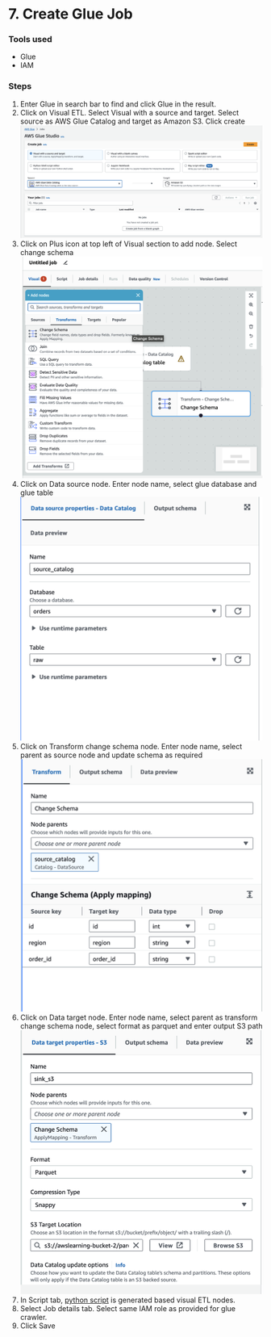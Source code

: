 <h1>7. Create Glue Job</h1>
<p><h3>Tools used</h3>
<ul>
<li>Glue</li>
<li>IAM</li>
</ul>
</p>

<p><h3>Steps</h3>
<ol>

  <li>Enter Glue in search bar to find and click Glue in the result.</li>
  <li>Click on Visual ETL. Select Visual with a source and target. Select source as AWS Glue Catalog and target as Amazon S3. Click create</li>
  <img src="https://github.com/MithileshSanam/AWS/blob/main/project_steps/7_Create_Glue_Job/images/7.1.png?raw=true alt="Create Glue Job">

  <li>Click on Plus icon at top left of Visual section to add node. Select change schema</li>
  <img src="https://github.com/MithileshSanam/AWS/blob/main/project_steps/7_Create_Glue_Job/images/7.2.png?raw=true alt="Create Glue Job">
  <li>Click on Data source node. Enter node name, select glue database and glue table</li>
  <img src="https://github.com/MithileshSanam/AWS/blob/main/project_steps/7_Create_Glue_Job/images/7.3.png?raw=true alt="Create Glue Job">
  <li>Click on Transform change schema node. Enter node name, select parent as source node and update schema as required</li>
  <img src="https://github.com/MithileshSanam/AWS/blob/main/project_steps/7_Create_Glue_Job/images/7.4.png?raw=true alt="Create Glue Job">
  <li>Click on Data target node. Enter node name, select parent as transform change schema node, select format as parquet and enter output S3 path</li>
  <img src="https://github.com/MithileshSanam/AWS/blob/main/project_steps/7_Create_Glue_Job/images/7.5.png?raw=true alt="Create Glue Job">
  <li>In Script tab, <a href="https://github.com/MithileshSanam/AWS/blob/main/code/glue_script.py?raw=true">python script</a> is generated based visual ETL nodes.</li>
  <li>Select Job details tab. Select same IAM role as provided for glue crawler.</li>
  <li>Click Save</li>

</ol>
</p>
